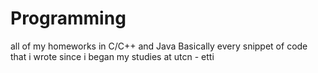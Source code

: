 # Programming
all of my homeworks in C/C++ and Java
Basically every snippet of code that i wrote since i began my studies at utcn - etti
